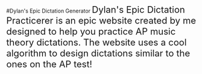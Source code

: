 #Dylan's Epic Dictation Generator
<span style = "font-size: 18pt">
  Dylan's Epic Dictation Practicerer is an epic website created by me designed to help you practice AP music theory dictations. The website uses a cool algorithm to design dictations similar to the ones on the AP test!
</span>
